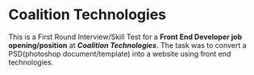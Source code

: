# Coalition Technologies

This is a First Round Interview/Skill Test for a **Front End Developer job opening/position** at ***Coalition Technologies***. The task was to convert a PSD(photoshop document/template) into a website using front end technologies.
